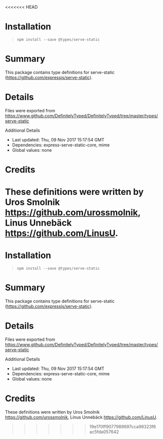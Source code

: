 <<<<<<< HEAD
# Installation
> `npm install --save @types/serve-static`

# Summary
This package contains type definitions for serve-static (https://github.com/expressjs/serve-static).

# Details
Files were exported from https://www.github.com/DefinitelyTyped/DefinitelyTyped/tree/master/types/serve-static

Additional Details
 * Last updated: Thu, 09 Nov 2017 15:17:54 GMT
 * Dependencies: express-serve-static-core, mime
 * Global values: none

# Credits
These definitions were written by Uros Smolnik <https://github.com/urossmolnik>, Linus Unnebäck <https://github.com/LinusU>.
=======
# Installation
> `npm install --save @types/serve-static`

# Summary
This package contains type definitions for serve-static (https://github.com/expressjs/serve-static).

# Details
Files were exported from https://www.github.com/DefinitelyTyped/DefinitelyTyped/tree/master/types/serve-static

Additional Details
 * Last updated: Thu, 09 Nov 2017 15:17:54 GMT
 * Dependencies: express-serve-static-core, mime
 * Global values: none

# Credits
These definitions were written by Uros Smolnik <https://github.com/urossmolnik>, Linus Unnebäck <https://github.com/LinusU>.
>>>>>>> 19e170ff9077989697cca98323f6ac5fda057642
